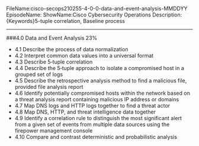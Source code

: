 FileName:cisco-secops210255-4-0-0-data-and-event-analysis-MMDDYY
EpisodeName:
ShowName:Cisco Cybersecurity Operations
Description:
{Keywords}5-tuple correlation, Baseline process

---

###4.0 Data and Event Analysis 23%

* 4.1 Describe the process of data normalization
* 4.2 Interpret common data values into a universal format
* 4.3 Describe 5‐tuple correlation
* 4.4 Describe the 5‐tuple approach to isolate a compromised
  host in a grouped set of logs
* 4.5 Describe the retrospective analysis method to find a malicious file, provided file analysis report
* 4.6 Identify potentially compromised hosts within the 
  network based on a threat analysis report containing 
  malicious IP address or domains
* 4.7 Map DNS logs and HTTP logs together to find a threat 
  actor
* 4.8 Map DNS, HTTP, and threat intelligence data together
* 4.9 Identify a correlation rule to distinguish the most
  significant alert from a given set of events from multiple
  data sources using the firepower management console
* 4.10 Compare and contrast deterministic and probabilistic
  analysis
